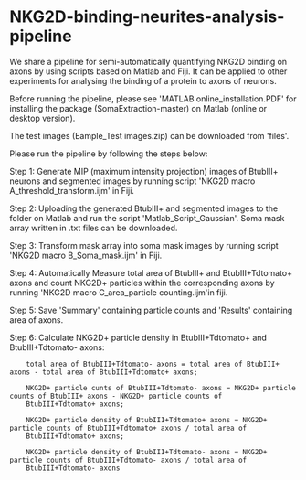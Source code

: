 # NKG2D-binding-neurites-analysis-pipeline

We share a pipeline for semi-automatically quantifying NKG2D binding on axons by using scripts based on Matlab and Fiji. It can be applied to other experiments for analysing the binding of a protein to axons of neurons.

Before running the pipeline, please see 'MATLAB online_installation.PDF' for installing the package (SomaExtraction-master) on Matlab (online or desktop version). 

The test images (Eample_Test images.zip) can be downloaded from 'files'.
 
Please run the pipeline by following the steps below:
 
Step 1: Generate MIP (maximum intensity projection) images of BtubIII+ neurons and segmented images by running script 'NKG2D macro A_threshold_transform.ijm' in Fiji.
 
Step 2: Uploading the generated BtubIII+ and segmented images to the folder on Matlab and run the script 'Matlab_Script_Gaussian'. Soma mask array written in .txt files can be downloaded.

Step 3: Transform mask array into soma mask images by running script 'NKG2D macro B_Soma_mask.ijm' in Fiji.

Step 4: Automatically Measure total area of BtubIII+ and BtubIII+Tdtomato+ axons and count NKG2D+ particles within the corresponding axons by running 'NKG2D macro C_area_particle counting.ijm'in fiji.

Step 5: Save 'Summary' containing particle counts and 'Results' containing area of axons. 

Step 6: Calculate NKG2D+ particle density in BtubIII+Tdtomato+ and BtubIII+Tdtomato- axons: 
        
        total area of BtubIII+Tdtomato- axons = total area of BtubIII+ axons - total area of BtubIII+Tdtomato+ axons; 
        
        NKG2D+ particle cunts of BtubIII+Tdtomato- axons = NKG2D+ particle counts of BtubIII+ axons - NKG2D+ particle counts of 
        BtubIII+Tdtomato+ axons; 
        
        NKG2D+ particle density of BtubIII+Tdtomato+ axons = NKG2D+ particle counts of BtubIII+Tdtomato+ axons / total area of 
        BtubIII+Tdtomato+ axons;
        
        NKG2D+ particle density of BtubIII+Tdtomato- axons = NKG2D+ particle counts of BtubIII+Tdtomato- axons / total area of 
        BtubIII+Tdtomato- axons
 
